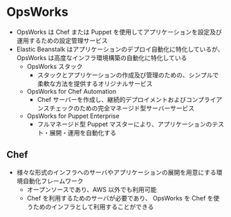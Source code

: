 # OpsWorks

- OpsWorks は Chef または Puppet を使用してアプリケーションを設定及び運用するための設定管理サービス
- Elastic Beanstalk はアプリケーションのデプロイ自動化に特化しているが、 OpsWorks は高度なインフラ環境構築の自動化に特化している
  - OpsWorks スタック
    - スタックとアプリケーションの作成及び管理のための、シンプルで柔軟な方法を提供するオリジナルサービス
  - OpsWorks for Chef Automation
    - Chef サーバーを作成し、継続的デプロイメントおよびコンプライアンスチェックのための完全マネージド型サーバーサービス
  - OpsWorks for Puppet Enterprise
    - フルマネージド型 Puppet マスターにより、アプリケーションのテスト・展開・運用を自動化する

## Chef

- 様々な形式のインフラへのサーバやアプリケーションの展開を用意にする環境自動化フレームワーク
  - オープンソースであり、AWS 以外でも利用可能
  - Chef を利用するためのサーバが必要であり、 OpsWorks を Chef を使うためのインフラとして利用することができる
